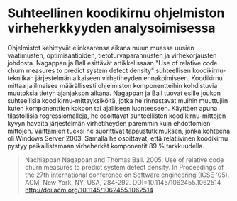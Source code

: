 # Suhteellinen koodikirnu ohjelmiston virheherkkyyden analysoimisessa

Ohjelmistot kehittyvät elinkaarensa aikana muun muassa uusien vaatimusten, optimisaatioiden, tietoturvaparannusten ja virhekorjausten johdosta. Nagappan ja Ball esittävät artikkelissaan "Use of relative code churn measures to predict system defect density" suhteellisen koodikirnu-tekniikan järjestelmän aikaiseen virhetiheyden ennakoimiseen. Koodikirnu mittaa ja ilmaisee määrällisesti ohjelmiston komponentteihin kohdistuvia muutoksia tietyn ajanjakson aikana. Nagappan ja Ball tuovat esille joukon suhteellisia koodikirnu-mittayksiköitä, jotka he rinnastavat muihin muuttujiin kuten komponenttien kokoon tai ajalliseen luonteeseen. Käyttäen apuna tilastollisia regressiomalleja, he osoittavat suhteellisten koodikirnu-mittojen kyvyn havaita järjestelmän virhetiheyden paremmin kuin ehdottomien mittojen. Väittämien tueksi he suorittivat tapaustutkimuksen, jonka kohteena oli Windows Server 2003. Samalla he osoittavat, että relatiivinen koodikirnu pystyy paikallistamaan virheherkät komponentit 89 % tarkkuudella.

> Nachiappan Nagappan and Thomas Ball. 2005. Use of relative code churn measures to predict system defect density. In Proceedings of the 27th international conference on Software engineering (ICSE '05). ACM, New York, NY, USA, 284-292. DOI=10.1145/1062455.1062514 http://doi.acm.org/10.1145/1062455.1062514